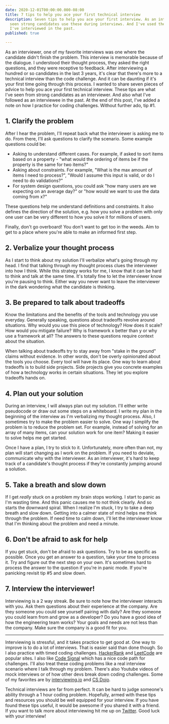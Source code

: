 ```yaml
---
date: 2020-12-01T00:00:00.000-08:00
title: 7 tips to help you ace your first technical interview
description: Seven tips to help you ace your first interview. As an interviewer, I've
  seen strong candidates use these during interviews. And I've used these tips when
  I've interviewed in the past.
published: true

---
```

As an interviewer, one of my favorite interviews was one where the candidate didn't finish the problem. This interview is memorable because of the dialogue. I understood their thought process, they asked the right questions, and they were receptive to feedback. After interviewing a hundred or so candidates in the last 3 years, it's clear that there's more to a technical interview than the code challenge. And it can be daunting if it's your first time going through this process. I wanted to share seven pieces of advice to help you ace your first technical interview. These tips are what I've seen from strong candidates as an interviewer. And also what I've followed as an interviewee in the past. At the end of this post, I've added a note on how I practice for coding challenges. Without further ado, tip #1.

## 1. Clarify the problem

After I hear the problem, I'll repeat back what the interviewer is asking me to do. From there, I'll ask questions to clarify the scenario. Some example questions could be:

* Asking to understand different cases. For example, if asked to sort items based on a property - "what would the ordering of items be if the property is the same for two items?"
* Asking about constraints. For example, "What is the max amount of items I need to process?", "Would I assume this input is valid, or do I need to do validations?"
* For system design questions, you could ask "how many users are we expecting on an average day?" or "how would we want to use the data coming from x?"

These questions help me understand definitions and constraints. It also defines the direction of the solution, e.g. how you solve a problem with only one user can be very different to how you solve it for millions of users.

Finally, don't go overboard! You don't want to get too in the weeds. Aim to get to a place where you're able to make an informed first step.

## 2. Verbalize your thought process

As I start to think about my solution I'll verbalize what's going through my head. I find that talking through my thought process clues the interviewer into how I think. While this strategy works for me, I know that it can be hard to think and talk at the same time. It's totally fine to let the interviewer know you're pausing to think. Either way you never want to leave the interviewer in the dark wondering what the candidate is thinking.

## 3. Be prepared to talk about tradeoffs

Know the limitations and the benefits of the tools and technology you use everyday. Generally speaking, questions about tradeoffs revolve around situations. Why would you use this piece of technology? How does it scale? How would you mitigate failure? Why is framework x better than y or why use a framework at all? The answers to these questions require context about the situation.

When talking about tradeoffs try to stay away from "stake in the ground" claims without evidence. In other words, don't be overly opinionated about the tools you choose. Every tool will have its place. One way to learn about tradeoffs is to build side projects. Side projects give you concrete examples of how a technology works in certain situations. They let you explore tradeoffs hands on.

## 4. Plan out your solution

During an interview, I will always plan out my solution. I'll either write pseudocode or draw out some steps on a whiteboard. I write my plan in the beginning of the interview as I'm verbalizing my thought process. Also, I sometimes try to make the problem easier to solve. One way I simplify the problem is to reduce the problem set. For example, instead of solving for an array of many items, can your solution work for one item? Making it easier to solve helps me get started.

Once I have a plan, I try to stick to it. Unfortunately, more often than not, my plan will start changing as I work on the problem. If you need to deviate, communicate why with the interviewer. As an interviewer, it's hard to keep track of a candidate's thought process if they're constantly jumping around a solution.

## 5. Take a breath and slow down

If I get _really_ stuck on a problem my brain stops working. I start to panic as I'm wasting time. And this panic causes me to not think clearly. And so starts the downward spiral. When I realize I'm stuck, I try to take a deep breath and slow down. Getting into a calmer state of mind helps me think through the problem. If need time to calm down, I'll let the interviewer know that I'm thinking about the problem and need a minute.

## 6. Don't be afraid to ask for help

If you get stuck, don't be afraid to ask questions. Try to be as specific as possible. Once you get an answer to a question, take your time to process it. Try and figure out the next step on your own. It's sometimes hard to process the answer to the question if you're in panic mode. If you're panicking revisit tip #5 and slow down.

## 7. Interview the interviewer!

Interviewing is a 2 way streak. Be sure to note how the interviewer interacts with you. Ask them questions about their experience at the company. Are they someone you could see yourself pairing with daily? Are they someone you could learn from and grow as a developer? Do you have a good idea of how the engineering team works? Your goals and needs are not less than the company. Make sure the company is a good fit for you.

***

Interviewing is stressful, and it takes practice to get good at. One way to improve is to do a lot of interviews. That is easier said than done though. So I also practice with timed coding challenges. [HackerRank](https://www.hackerrank.com/) and [LeetCode](https://leetcode.com/) are popular sites. I also like [Code Signal](https://codesignal.com/developers/) which has a nice code path for challenges. I'll also treat these coding problems like a real interview scenario where I talk through my problem. There's also Youtube videos of mock interviews or of how other devs break down coding challenges. Some of my favorites are by [interviewing.io](https://www.youtube.com/watch?v=XXLVi2y2GrY) and [CS Dojo](https://www.youtube.com/watch?v=GBuHSRDGZBY).

Technical interviews are far from perfect. It can be hard to judge someone's ability through a 1 hour coding problem. Hopefully, armed with these tips and resources you should be well equipped for your interview. If you have found these tips useful, it would be awesome if you shared it with a friend. If you want to talk more about interviewing hit me up on [Twitter](https://twitter.com/JonoYeong "Twitter"). Good luck with your interview!